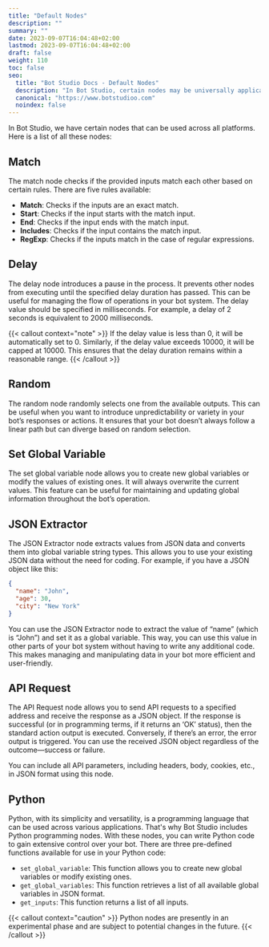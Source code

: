 ```yaml
---
title: "Default Nodes"
description: ""
summary: ""
date: 2023-09-07T16:04:48+02:00
lastmod: 2023-09-07T16:04:48+02:00
draft: false
weight: 110
toc: false
seo:
  title: "Bot Studio Docs - Default Nodes"
  description: "In Bot Studio, certain nodes may be universally applicable across all platforms. Click here to see how they work."
  canonical: "https://www.botstudioo.com"
  noindex: false
---
```


In Bot Studio, we have certain nodes that can be used across all platforms. Here is a list of all these nodes:

## Match

The match node checks if the provided inputs match each other based on certain rules. There are five rules available:

- **Match**: Checks if the inputs are an exact match.
- **Start**: Checks if the input starts with the match input.
- **End**: Checks if the input ends with the match input.
- **Includes**: Checks if the input contains the match input.
- **RegExp**: Checks if the inputs match in the case of regular expressions.

## Delay

The delay node introduces a pause in the process. It prevents other nodes from executing until the specified delay duration has passed. This can be useful for managing the flow of operations in your bot system. The delay value should be specified in milliseconds. For example, a delay of 2 seconds is equivalent to 2000 milliseconds.

{{< callout context="note" >}}
If the delay value is less than 0, it will be automatically set to 0. Similarly, if the delay value exceeds 10000, it will be capped at 10000. This ensures that the delay duration remains within a reasonable range.
{{< /callout >}}

## Random

The random node randomly selects one from the available outputs. This can be useful when you want to introduce unpredictability or variety in your bot’s responses or actions. It ensures that your bot doesn’t always follow a linear path but can diverge based on random selection.

## Set Global Variable

The set global variable node allows you to create new global variables or modify the values of existing ones. It will always overwrite the current values. This feature can be useful for maintaining and updating global information throughout the bot’s operation.

## JSON Extractor

The JSON Extractor node extracts values from JSON data and converts them into global variable string types. This allows you to use your existing JSON data without the need for coding. For example, if you have a JSON object like this:

```json
{
  "name": "John",
  "age": 30,
  "city": "New York"
}
```

You can use the JSON Extractor node to extract the value of “name” (which is “John”) and set it as a global variable. This way, you can use this value in other parts of your bot system without having to write any additional code. This makes managing and manipulating data in your bot more efficient and user-friendly.

## API Request

The API Request node allows you to send API requests to a specified address and receive the response as a JSON object. If the response is successful (or in programming terms, if it returns an ‘OK’ status), then the standard action output is executed. Conversely, if there’s an error, the error output is triggered. You can use the received JSON object regardless of the outcome—success or failure.

You can include all API parameters, including headers, body, cookies, etc., in JSON format using this node.

## Python

Python, with its simplicity and versatility, is a programming language that can be used across various applications. That's why Bot Studio includes Python programming nodes. With these nodes, you can write Python code to gain extensive control over your bot. There are three pre-defined functions available for use in your Python code:

- `set_global_variable`: This function allows you to create new global variables or modify existing ones.
- `get_global_variables`: This function retrieves a list of all available global variables in JSON format.
- `get_inputs`: This function returns a list of all inputs.

{{< callout context="caution" >}}
Python nodes are presently in an experimental phase and are subject to potential changes in the future.
{{< /callout >}}
